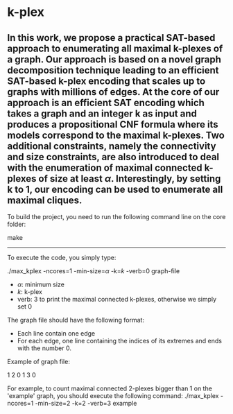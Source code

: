 # k-plex
In this work, we propose a practical SAT-based approach to enumerating all maximal
k-plexes of a graph. Our approach is based on a novel graph decomposition technique 
leading to an efficient SAT-based k-plex encoding that scales up to graphs with millions of edges.
At the core of our approach is an efficient SAT encoding which takes a graph and
an integer k as input and produces a propositional CNF formula where its models correspond to the maximal k-plexes. 
Two additional constraints, namely the connectivity and size constraints, are also introduced to deal with the enumeration
of maximal connected k-plexes of size at least $\alpha$.
Interestingly, by setting k to 1, our encoding can be used to enumerate all maximal cliques.
--------------------------------------------------------------------------------------------
To build the project, you need to run the following command line on the core folder:

make

---------------------------------------------------------------------------------------------

To execute the code, you simply type:

./max_kplex -ncores=1 -min-size=$\alpha$ -k=$k$ -verb=0 graph-file

- $\alpha$: minimum size
- $k$: k-plex
- verb: 3 to print the maximal connected k-plexes, otherwise we simply set 0

 The graph file should have the following format:
  - Each line contain one edge
  - For each edge, one line containing the indices of its extremes and ends with the number 0.
  
  Example of graph file:
  
  1 2 0
  1 3 0
  
  For example, to count maximal connected 2-plexes bigger than 1 on the 'example' graph, you should execute the following command:
  ./max_kplex -ncores=1 -min-size=2 -k=2 -verb=3 example
